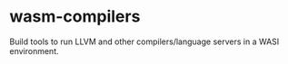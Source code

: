 # wasm-compilers
Build tools to run LLVM and other compilers/language servers in a WASI
environment.
